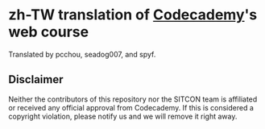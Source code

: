 zh-TW translation of [Codecademy](http://www.codecademy.com/)'s web course
===========================================================================
Translated by pcchou, seadog007, and spyf.

Disclaimer
----------
Neither the contributors of this repository nor the SITCON team is affiliated or received any official approval from Codecademy.
If this is considered a copyright violation, please notify us and we will remove it right away.
